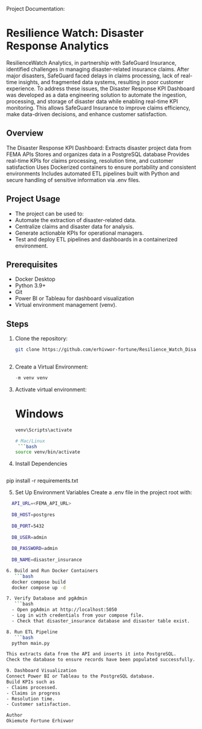 Project Documentation:

# Resilience Watch: Disaster Response Analytics
ResilienceWatch Analytics, in partnership with SafeGuard Insurance, identified challenges in managing disaster-related insurance claims. After major disasters, SafeGuard faced delays in claims processing, lack of real-time insights, and fragmented data systems, resulting in poor customer experience.
To address these issues, the Disaster Response KPI Dashboard was developed as a data engineering solution to automate the ingestion, processing, and storage of disaster data while enabling real-time KPI monitoring. This allows SafeGuard Insurance to improve claims efficiency, make data-driven decisions, and enhance customer satisfaction.
## Overview
The Disaster Response KPI Dashboard:
Extracts disaster project data from FEMA APIs
Stores and organizes data in a PostgreSQL database
Provides real-time KPIs for claims processing, resolution time, and customer satisfaction
Uses Dockerized containers to ensure portability and consistent environments
Includes automated ETL pipelines built with Python and secure handling of sensitive information via .env files.
## Project Usage
- The project can be used to:
- Automate the extraction of disaster-related data.
- Centralize claims and disaster data for analysis.
- Generate actionable KPIs for operational managers.
- Test and deploy ETL pipelines and dashboards in a containerized environment.
## Prerequisites
- Docker Desktop
- Python 3.9+
- Git
- Power BI or Tableau for dashboard visualization
- Virtual environment management (venv).
## Steps
1. Clone the repository:
   ```bash
   git clone https://github.com/erhivwor-fortune/Resilience_Watch_Disaster_Response_Analytics.git
 
2. Create a Virtual Environment:
    ```python
   -m venv venv

3. Activate virtual environment:
   # Windows
    ```bash
   venv\Scripts\activate

   # Mac/Linux
     ```bash
   source venv/bin/activate

4. Install Dependencies
    ```bash
  pip install -r requirements.txt

5. Set Up Environment Variables
Create a .env file in the project root with:
 ```bash
   API_URL=<FEMA_API_URL>
   
   DB_HOST=postgres
   
   DB_PORT=5432
   
   DB_USER=admin
   
   DB_PASSWORD=admin
   
   DB_NAME=disaster_insurance

6. Build and Run Docker Containers
    ```bash
   docker compose build
   docker compose up -d

7. Verify Database and pgAdmin
    ```bash
   - Open pgAdmin at http://localhost:5050
   - Log in with credentials from your compose file.
   - Check that disaster_insurance database and disaster table exist.

8. Run ETL Pipeline
    ```bash
   python main.py

This extracts data from the API and inserts it into PostgreSQL.
Check the database to ensure records have been populated successfully.

9. Dashboard Visualization
Connect Power BI or Tableau to the PostgreSQL database.
Build KPIs such as
- Claims processed.
- Claims in progress
- Resolution time.
- Customer satisfaction.

Author
Okiemute Fortune Erhivwor

